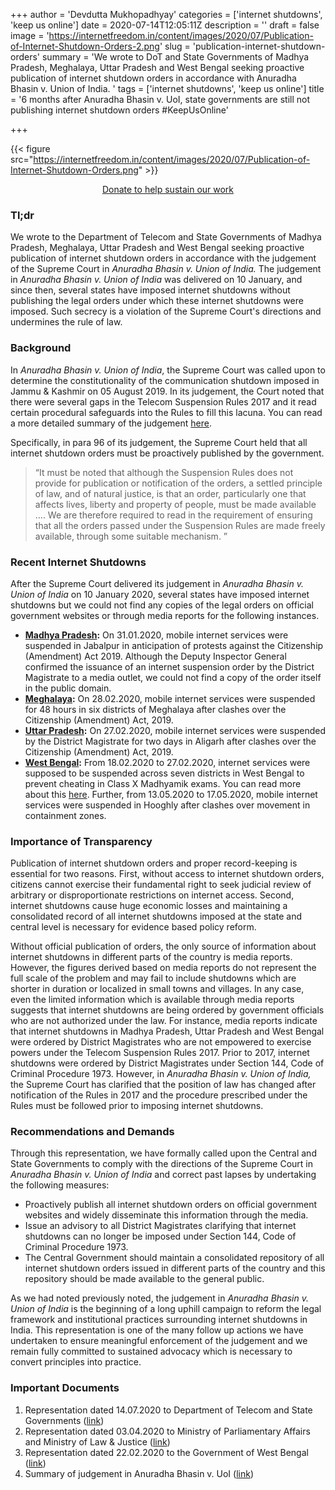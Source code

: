 +++
author = 'Devdutta Mukhopadhyay'
categories = ['internet shutdowns', 'keep us online']
date = 2020-07-14T12:05:11Z
description = ''
draft = false
image = 'https://internetfreedom.in/content/images/2020/07/Publication-of-Internet-Shutdown-Orders-2.png'
slug = 'publication-internet-shutdown-orders'
summary = 'We wrote to DoT and State Governments of Madhya Pradesh, Meghalaya, Uttar Pradesh and West Bengal seeking proactive publication of internet shutdown orders in accordance with Anuradha Bhasin v. Union of India. '
tags = ['internet shutdowns', 'keep us online']
title = '6 months after Anuradha Bhasin v. UoI, state governments are still not publishing internet shutdown orders #KeepUsOnline'

+++


{{< figure src="https://internetfreedom.in/content/images/2020/07/Publication-of-Internet-Shutdown-Orders.png" >}}

<div style="text-align:center;">
    <a href="https://internetfreedom.in/donate/" class="button">Donate to help sustain our work</a>
</div>

### Tl;dr

We wrote to the Department of Telecom and State Governments of Madhya Pradesh, Meghalaya, Uttar Pradesh and West Bengal seeking proactive publication of internet shutdown orders in accordance with the judgement of the Supreme Court in _Anuradha Bhasin v. Union of India._ The judgement in _Anuradha Bhasin v. Union of India_ was delivered on 10 January, and since then, several states have imposed internet shutdowns without publishing the legal orders under which these internet shutdowns were imposed. Such secrecy is a violation of the Supreme Court's directions and undermines the rule of law.

### Background

In _Anuradha Bhasin v. Union of India_, the Supreme Court was called upon to determine the constitutionality of the communication shutdown imposed in Jammu & Kashmir on 05 August 2019. In its judgement, the Court noted that there were several gaps in the Telecom Suspension Rules 2017 and it read certain procedural safeguards into the Rules to fill this lacuna. You can read a more detailed summary of the judgement [here](https://internetfreedom.in/scs-judgement-on-kashmir-communication-is-just-the-beginning/).

Specifically, in para 96 of its judgement, the Supreme Court held that all internet shutdown orders must be proactively published by the government.

> “It must be noted that although the Suspension Rules does not provide for publication or notification of the orders, a settled principle of law, and of natural justice, is that an order, particularly one that affects lives, liberty and property of people, must be made available …. We are therefore required to read in the requirement of ensuring that all the orders passed under the Suspension Rules are made freely available, through some suitable mechanism. ”

### Recent Internet Shutdowns

After the Supreme Court delivered its judgement in _Anuradha Bhasin v. Union of India_ on 10 January 2020, several states have imposed internet shutdowns but we could not find any copies of the legal orders on official government websites or through media reports for the following instances.

* **[Madhya Pradesh](https://www.medianama.com/2020/01/223-internet-shutdown-jabalpur/):** On 31.01.2020, mobile internet services were suspended in Jabalpur in anticipation of protests against the Citizenship (Amendment) Act 2019. Although the Deputy Inspector General confirmed the issuance of an internet suspension order by the District Magistrate to a media outlet, we could not find a copy of the order itself in the public domain.
* **[Meghalaya](https://www.dnaindia.com/india/report-internet-suspended-night-curfew-imposed-in-meghalaya-s-shillong-following-violent-anti-caa-clashes-one-dead-2815394):** On 28.02.2020, mobile internet services were suspended for 48 hours in six districts of Meghalaya after clashes over the Citizenship (Amendment) Act, 2019.
* **[Uttar Pradesh](https://economictimes.indiatimes.com/news/politics-and-nation/mobile-internet-services-restored-in-ups-aligarh-dm/articleshow/74410372.cms?from=mdr):** On 27.02.2020, mobile internet services were suspended by the District Magistrate for two days in Aligarh after clashes over the Citizenship (Amendment) Act, 2019.
* **[West Bengal](https://www.outlookindia.com/newsscroll/policemen-attacked-at-2-places-in-bengal-bjp-blames-tmc/1832614):** From 18.02.2020 to 27.02.2020, internet services were supposed to be suspended across seven districts in West Bengal to prevent cheating in Class X Madhyamik exams. You can read more about this [here](https://internetfreedom.in/preventing-cheating-in-exams-is-not-a-valid-reason-to-shut-down-the-internet/). Further, from 13.05.2020 to 17.05.2020, mobile internet services were suspended in Hooghly after clashes over movement in containment zones.

### Importance of Transparency

Publication of internet shutdown orders and proper record-keeping is essential for two reasons. First, without access to internet shutdown orders, citizens cannot exercise their fundamental right to seek judicial review of arbitrary or disproportionate restrictions on internet access. Second, internet shutdowns cause huge economic losses and maintaining a consolidated record of all internet shutdowns imposed at the state and central level is necessary for evidence based policy reform.

Without official publication of orders, the only source of information about internet shutdowns in different parts of the country is media reports. However, the figures derived based on media reports do not represent the full scale of the problem and may fail to include shutdowns which are shorter in duration or localized in small towns and villages. In any case, even the limited information which is available through media reports suggests that internet shutdowns are being ordered by government officials who are not authorized under the law. For instance,  media reports indicate that internet shutdowns in Madhya Pradesh, Uttar Pradesh and West Bengal were ordered by District Magistrates who are not empowered to exercise powers under the Telecom Suspension Rules 2017. Prior to 2017, internet shutdowns were ordered by District Magistrates under Section 144, Code of Criminal Procedure 1973. However, in _Anuradha Bhasin v. Union of India,_ the Supreme Court has clarified that the position of law has changed after notification of the Rules in 2017 and the procedure prescribed under the Rules must be followed prior to imposing internet shutdowns.

### Recommendations and Demands

Through this representation, we have formally called upon the Central and State Governments to comply with the directions of the Supreme Court in _Anuradha Bhasin v. Union of India_ and correct past lapses by undertaking the following measures:

* Proactively publish all internet shutdown orders on official government websites and widely disseminate this information through the media.
* Issue an advisory to all District Magistrates clarifying that internet shutdowns can no longer be imposed under Section 144, Code of Criminal Procedure 1973.
* The Central Government should maintain a consolidated repository of all internet shutdown orders issued in different parts of the country and this  repository should be made available to the general public.

As we had noted previously noted, the judgement in _Anuradha Bhasin v. Union of India_ is the beginning of a long uphill campaign to reform the legal framework and institutional practices surrounding internet shutdowns in India. This representation is one of the many follow up actions we have undertaken to ensure meaningful enforcement of the judgement and we remain fully committed to sustained advocacy which is necessary to convert principles into practice.

### Important Documents

1. Representation dated 14.07.2020 to Department of Telecom and State Governments ([link](https://drive.google.com/file/d/1t0dVmBLQKXMAXHAZXJp2m8kEnGLAPLyI/view?usp=sharing))
2. Representation dated 03.04.2020 to Ministry of Parliamentary Affairs and Ministry of Law & Justice ([link](https://internetfreedom.in/cant-drop-the-ball-on-internet-shutdown-reform/))
3. Representation dated 22.02.2020 to the Government of West Bengal ([link](https://internetfreedom.in/preventing-cheating-in-exams-is-not-a-valid-reason-to-shut-down-the-internet/))
4. Summary of judgement in Anuradha Bhasin v. UoI ([link](https://internetfreedom.in/scs-judgement-on-kashmir-communication-is-just-the-beginning/))


